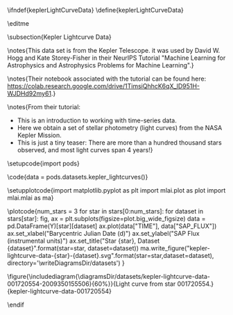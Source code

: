 \ifndef{keplerLightCurveData}
\define{keplerLightCurveData}

\editme

\subsection{Kepler Lightcurve Data}


\notes{This data set is from the Kepler Telescope. it was used by David W. Hogg and Kate Storey-Fisher in their NeurIPS Tutorial "Machine Learning for Astrophysics and Astrophysics Problems for Machine Learning".}

\notes{Their notebook associated with the tutorial can be found here: <https://colab.research.google.com/drive/1TimsiQhhcK6qX_lD951H-WJDHd92my61>.}

\notes{From their tutorial:

* This is an introduction to working with time-series data.
* Here we obtain a set of stellar photometry (light curves) from the NASA Kepler Mission.
* This is just a tiny teaser: There are more than a hundred thousand stars observed, and most light curves span 4 years!}

\setupcode{import pods}

\code{data = pods.datasets.kepler_lightcurves()}


\setupplotcode{import matplotlib.pyplot as plt
import mlai.plot as plot
import mlai.mlai as ma}

\plotcode{num_stars = 3
for star in stars[0:num_stars]:
  for dataset in stars[star]:
    fig, ax = plt.subplots(figsize=plot.big_wide_figsize)
    data = pd.DataFrame(Y)[star][dataset]
    ax.plot(data["TIME"], data["SAP_FLUX"])
    ax.set_xlabel("Barycentric Julian Date (d)")
    ax.set_ylabel("SAP Flux (instrumental units)")
    ax.set_title("Star {star}, Dataset {dataset}".format(star=star, dataset=dataset))
	ma.write_figure("kepler-lightcurve-data-{star}-{dataset}.svg".format(star=star,dataset=dataset), directory='\writeDiagramsDir/datasets')
}

\figure{\includediagram{\diagramsDir/datasets/kepler-lightcurve-data-001720554-2009350155506}{60%}}{Light curve from star 001720554.}{kepler-lightcurve-data-001720554}


\endif
